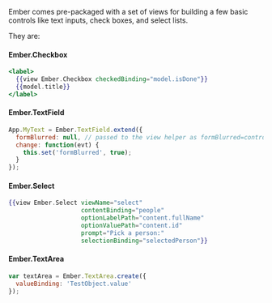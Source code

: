 Ember comes pre-packaged with a set of views for building a few basic controls like text inputs, check boxes, and select lists.

They are:

#### Ember.Checkbox

```handlebars
<label>
  {{view Ember.Checkbox checkedBinding="model.isDone"}}
  {{model.title}}
</label>
```

#### Ember.TextField

```javascript
App.MyText = Ember.TextField.extend({
  formBlurred: null, // passed to the view helper as formBlurred=controllerPropertyName
  change: function(evt) {
    this.set('formBlurred', true);
  }
});
```

#### Ember.Select

```handlebars
{{view Ember.Select viewName="select"
                    contentBinding="people"
                    optionLabelPath="content.fullName"
                    optionValuePath="content.id"
                    prompt="Pick a person:"
                    selectionBinding="selectedPerson"}}
```

#### Ember.TextArea

```javascript
var textArea = Ember.TextArea.create({
  valueBinding: 'TestObject.value'
});
```

